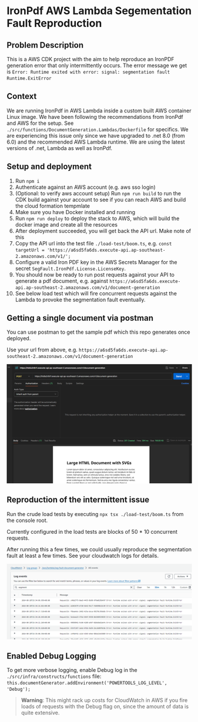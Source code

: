 # IronPdf AWS Lambda Segementation Fault Reproduction

## Problem Description
This is a AWS CDK project with the aim to help reproduce an IronPDF generation error that only intermittently occurs.
The error message we get is `Error: Runtime exited with error: signal: segmentation fault Runtime.ExitError`

## Context

We are running IronPdf in AWS Lambda inside a custom built AWS container Linux image. We have been following the recommendations from IronPdf and AWS for the setup.
See `./src/functions/DocumentGeneration.Lambdas/Dockerfile` for specifics.
We are experiencing this issue only since we have upgraded to .net 8.0 (from 6.0) and the recommended AWS Lambda runtime.
We are using the latest versions of .net, Lambda as well as IronPdf.

## Setup and deployment

1. Run `npm i`
1. Authenticate against an AWS account (e.g. aws sso login)
1. (Optional: to verify aws account setup) Run `npm run build` to run the CDK build against your account to see if you can reach AWS and build the cloud formation tempmlate
1. Make sure you have Docker installed and running
1. Run `npm run deploy` to deploy the stack to AWS, which will build the docker image and create all the resources
1. After deployment succeeded, you will get back the API url. Make note of this
1. Copy the API url into the test file `./load-test/boom.ts`, e.g. `const targetUrl = 'https://a6sd5fa6ds.execute-api.ap-southeast-2.amazonaws.com/v1/';`
1. Configure a valid Iron PDF key in the AWS Secrets Manager for the secret `SegFault.IronPdf.License.LicenseKey`.
1. You should now be ready to run post requests against your API to generate a pdf document, e.g. against `https://a6sd5fa6ds.execute-api.ap-southeast-2.amazonaws.com/v1/document-generation`
1. See below load test which will fire concurrent requests against the Lambda to provoke the segmentation fault eventually.

## Getting a single document via postman

You can use postman to get the sample pdf which this repo generates once deployed.

Use your url from above, e.g. `https://a6sd5fa6ds.execute-api.ap-southeast-2.amazonaws.com/v1/document-generation`

![Postman request](image.png)

## Reproduction of the intermittent issue

Run the crude load tests by executing `npx tsx ./load-test/boom.ts` from the console root.

Currently configured in the load tests are blocks of 50 * 10 concurrent requests.

After running this a few times, we could usually reproduce the segmentation fault at least a few times. See your cloudwatch logs for details.

![segmentation fault](image-1.png)

## Enabled Debug Logging

To get more verbose logging, enable Debug log in the `./src/infra/constructs/functions` file:
`this.documentGenerator.addEnvironment('POWERTOOLS_LOG_LEVEL', 'Debug');`
> **Warning**: This might rack up costs for CloudWatch in AWS if you fire loads of requests with the Debug flag on, since the amount of data is quite extensive.

